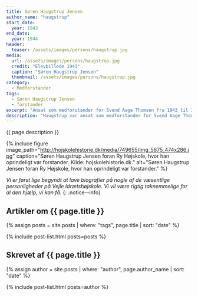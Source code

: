 ```yaml
---
title: Søren Haugstrup Jensen
author_name: "haugstrup"
start_date: 
  year: 1943
end_date:
  year: 1944
header:
  teaser: /assets/images/persons/haugstrup.jpg
media: 
  url: /assets/images/persons/haugstrup.jpg
  credit: "Elevbillede 1943"
  caption: "Søren Haugstrup Jensen"
  thumbnail: /assets/images/persons/haugstrup.jpg
category:
  - Medforstander
tags:
  - Søren Haugstrup Jensen
  - forstander
excerpt: "Ansat som medforstander for Svend Aage Thomsen fra 1943 til 1944. Han var egentlig forstander på Ry Højskole, som var beslaglagt af tyskerne."
description: "Haugstrup var ansat som medforstander for Svend Aage Thomsen. Han var egentlig forstander på Ry Højskole, som var beslaglagt af tyskerne. Haugstrup var ikke idrætsmand, men højskolemand og cand. mag. i dansk og tysk. Han og hans kone, Karen, boede i Skovhytten. (se Jubilæumsskrift fra 1992, side 17)"
---
```


{{ page.description }}

{% incluce figure image_path="http://hojskolehistorie.dk/media/749655/img_5675_474x286.jpg" caption="Søren Haugstrup Jensen foran Ry Højskole, hvor han oprindeligt var forstander. Kilde: hojskolehistorie.dk." alt="Søren Haugstrup Jensen foran Ry Højskole, hvor han oprindeligt var forstander." %}

_Vi er først lige begyndt at lave biografier på nogle af de væsentlige personligheder på Vejle Idrætshøjskole. Vi vil være rigtig taknemmelige for al den hjælp, vi kan få._
{: .notice--info}

## Artikler om {{ page.title }}

{% assign posts = site.posts | where: "tags", page.title | sort: "date" %}

{% include post-list.html posts=posts %}

## Skrevet af {{ page.title }}

{% assign author = site.posts | where: "author", page.author_name | sort: "date" %}

{% include post-list.html posts=author %}
